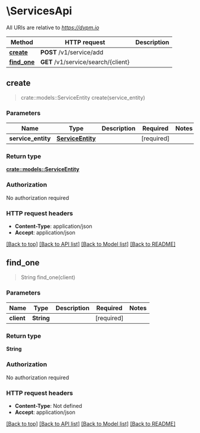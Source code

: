 # \ServicesApi

All URIs are relative to *https://dvpm.io*

Method | HTTP request | Description
------------- | ------------- | -------------
[**create**](ServicesApi.md#create) | **POST** /v1/service/add | 
[**find_one**](ServicesApi.md#find_one) | **GET** /v1/service/search/{client} | 



## create

> crate::models::ServiceEntity create(service_entity)


### Parameters


Name | Type | Description  | Required | Notes
------------- | ------------- | ------------- | ------------- | -------------
**service_entity** | [**ServiceEntity**](ServiceEntity.md) |  | [required] |

### Return type

[**crate::models::ServiceEntity**](ServiceEntity.md)

### Authorization

No authorization required

### HTTP request headers

- **Content-Type**: application/json
- **Accept**: application/json

[[Back to top]](#) [[Back to API list]](../README.md#documentation-for-api-endpoints) [[Back to Model list]](../README.md#documentation-for-models) [[Back to README]](../README.md)


## find_one

> String find_one(client)


### Parameters


Name | Type | Description  | Required | Notes
------------- | ------------- | ------------- | ------------- | -------------
**client** | **String** |  | [required] |

### Return type

**String**

### Authorization

No authorization required

### HTTP request headers

- **Content-Type**: Not defined
- **Accept**: application/json

[[Back to top]](#) [[Back to API list]](../README.md#documentation-for-api-endpoints) [[Back to Model list]](../README.md#documentation-for-models) [[Back to README]](../README.md)

